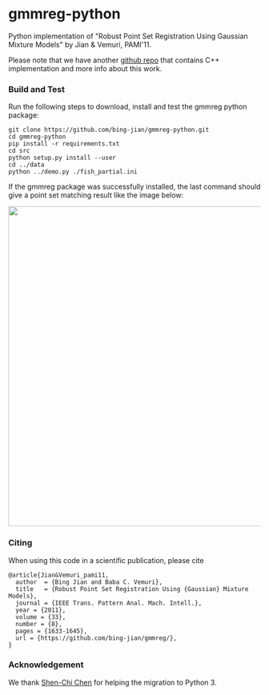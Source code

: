 # gmmreg-python
Python implementation of "Robust Point Set Registration Using Gaussian Mixture Models" by Jian &amp; Vemuri, PAMI'11.


Please note that we have another [github repo](https://github.com/bing-jian/gmmreg) that contains C++ implementation and 
more info about this work.

### Build and Test
Run the following steps to download, install and test the gmmreg python package:
  ```Shell
  git clone https://github.com/bing-jian/gmmreg-python.git
  cd gmmreg-python
  pip install -r requirements.txt
  cd src
  python setup.py install --user
  cd ../data
  python ../demo.py ./fish_partial.ini
  ```
If the gmmreg package was successfully installed, the last command should give a point set matching result like the image below:
<p align="center"> 
<img src="images/fish_partial_matching.png" width=640> 
</p>


### Citing

When using this code in a scientific publication, please cite 
```
@article{Jian&Vemuri_pami11,
  author  = {Bing Jian and Baba C. Vemuri},
  title   = {Robust Point Set Registration Using {Gaussian} Mixture Models},
  journal = {IEEE Trans. Pattern Anal. Mach. Intell.},
  year = {2011},
  volume = {33},
  number = {8},
  pages = {1633-1645},
  url = {https://github.com/bing-jian/gmmreg/},
}
```

### Acknowledgement

We thank [Shen-Chi Chen](https://github.com/schen119) for helping the migration to Python 3.
